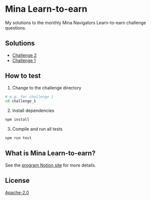 # Mina Learn-to-earn

My solutions to the monthly Mina Navigators Learn-to-earn challenge questions.

## Solutions

- [Challenge 2](./challenge_2/)
- [Challenge 1](./challenge_1/)

## How to test

1. Change to the challenge directory

```sh
# e.g. for challenge 1
cd challenge_1
```

2. Install dependencies

```sh
npm install
```

3. Compile and run all tests

```sh
npm run test
```

## What is Mina Learn-to-earn?

See the [program Notion site](https://minafoundation.notion.site/63c6142a592f4130a83fbfc5e1256201) for more details.

## License

[Apache-2.0](./LICENSE)
